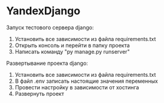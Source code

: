 # YandexDjango

Запуск тестового сервера django:
1. Установить все зависимости из файла requirements.txt
2. Открыть консоль и перейти в папку проекта
3. Написать команду "py manage.py runserver"

Развертывание проекта django:
1. Установить все зависимости из файла requirements.txt
2. В файл .env записать настоящие значения переменных
3. Провести настройку в зависимости от хостинга
4. Развернуть проект
